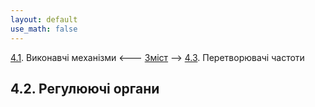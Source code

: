 ```yaml
---
layout: default
use_math: false
---
```


[4.1](4_1.md). Виконавчі механізми <--- [Зміст](README.md) --> [4.3](4_3.md). Перетворювачі частоти

## 4.2. Регулюючі органи